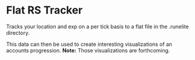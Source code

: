 # Flat RS Tracker
Tracks your location and exp on a per tick basis to a flat file in the .runelite directory.

This data can then be used to create interesting visualizations of an accounts progression.
**Note:** Those visualizations are forthcoming.


